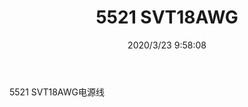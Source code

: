 ﻿---
layout: post 
title: 5521 SVT18AWG
tags: 
categories: wire-harness
overview: 5521 SVT18AWG
series: 
part_number: KR17
thumb_img: static/202003/282-thumb-20200323175901.jpg
small_img: static/202003/282-20200323175901.jpg
date: 2020/3/23 9:58:08
---


5521 SVT18AWG电源线
